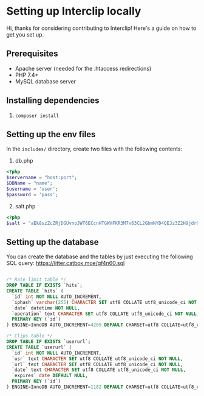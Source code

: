 # Setting up Interclip locally
Hi, thanks for considering contributing to Interclip! Here's a guide on how to get you set up.

## Prerequisites
- Apache server (needed for the .htaccess redirections)
- PHP 7.4+
- MySQL database server

## Installing dependencies
1. `composer install`

## Setting up the env files
In the `includes/` directory, create two files with the following contents:
1. db.php
```php
<?php
$servername = "host:port";
$DBName = "name";
$username = 'user';
$password = 'pass';
```
2. salt.php
```php
<?php
$salt = "aEk8szZcZRjDGUvnoJWT6ECcnHTGWXFKR3M7v63CL2GbmNYD4QEJz3Z2H9jdrGXe6Uigk"; // this can be almost anything, it is used to hash the IP adresses used by the rate limiter
```

## Setting up the database
You can create the database and the tables by just executing the following SQL query:
https://litter.catbox.moe/gf4n60.sql
```sql

/* Rate limit table */
DROP TABLE IF EXISTS `hits`;
CREATE TABLE `hits` (
  `id` int NOT NULL AUTO_INCREMENT,
  `iphash` varchar(255) CHARACTER SET utf8 COLLATE utf8_unicode_ci NOT NULL,
  `date` datetime NOT NULL,
  `operation` text CHARACTER SET utf8 COLLATE utf8_unicode_ci NOT NULL,
  PRIMARY KEY (`id`)
) ENGINE=InnoDB AUTO_INCREMENT=4209 DEFAULT CHARSET=utf8 COLLATE=utf8_unicode_ci;

/* Clips table */
DROP TABLE IF EXISTS `userurl`;
CREATE TABLE `userurl` (
  `id` int NOT NULL AUTO_INCREMENT,
  `usr` text CHARACTER SET utf8 COLLATE utf8_unicode_ci NOT NULL,
  `url` text CHARACTER SET utf8 COLLATE utf8_unicode_ci NOT NULL,
  `date` text CHARACTER SET utf8 COLLATE utf8_unicode_ci NOT NULL,
  `expires` date DEFAULT NULL,
  PRIMARY KEY (`id`)
) ENGINE=InnoDB AUTO_INCREMENT=1182 DEFAULT CHARSET=utf8 COLLATE=utf8_unicode_ci;
```